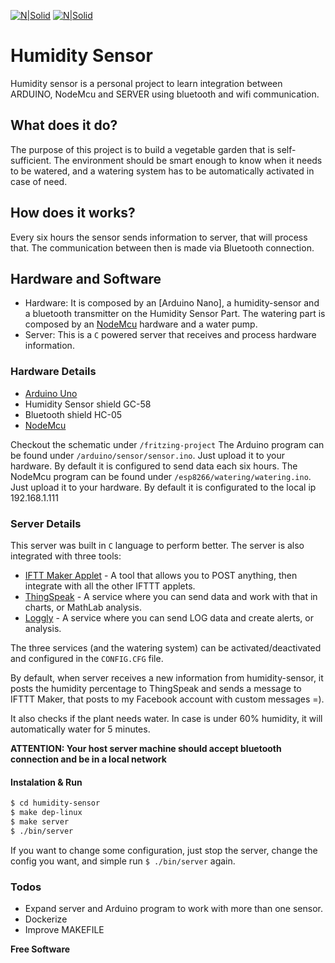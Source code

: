 
[![N|Solid](http://icon-icons.com/icons2/159/PNG/128/arduino_22429.png)](https://www.arduino.cc) [![N|Solid](http://embeddedcomputing.weebly.com/uploads/1/1/6/2/11624344/7821847_orig.png)](http://nodemcu.com)
# Humidity Sensor

Humidity sensor is a personal project to learn integration between ARDUINO, NodeMcu and SERVER using bluetooth and wifi communication.

## What does it do?

The purpose of this project is to build a vegetable garden that is self-sufficient. The environment should be smart enough to know when it needs to be watered, and a watering system has to be automatically activated in case of need.

## How does it works?
Every six hours the sensor sends information to server, that will process that.
The communication between then is made via Bluetooth connection.

## Hardware and Software

- Hardware: It is composed by an [Arduino Nano], a humidity-sensor and a bluetooth transmitter on the Humidity Sensor Part.
            The watering part is composed by an [NodeMcu] hardware and a water pump.
- Server: This is a `C` powered server that receives and process hardware information.

### Hardware Details
- [Arduino Uno]
- Humidity Sensor shield GC-58
- Bluetooth shield HC-05
- [NodeMcu]

Checkout the schematic under `/fritzing-project`
The Arduino program can be found under `/arduino/sensor/sensor.ino`. Just upload it to your hardware. By default it is configured to send data each six hours.
The NodeMcu program can be found under `/esp8266/watering/watering.ino`. Just upload it to your hardware. By default it is
configurated to the local ip 192.168.1.111

### Server Details
This server was built in `C` language to perform better. The server is also integrated with three tools:
* [IFTT Maker Applet] - A tool that allows you to POST anything, then integrate with all the other IFTTT applets.
* [ThingSpeak] - A service where you can send data and work with that in charts, or MathLab analysis.
* [Loggly] - A service where you can send LOG data and create alerts, or analysis.

The three services (and the watering system) can be activated/deactivated and configured in the `CONFIG.CFG` file.

By default, when server receives a new information from humidity-sensor, it posts the humidity percentage to ThingSpeak and sends a message to IFTTT Maker, that posts to my Facebook account with custom messages =).

It also checks if the plant needs water. In case is under 60% humidity, it will automatically water for 5 minutes.

**ATTENTION: Your host server machine should accept bluetooth connection and be in a local network**

#### Instalation & Run
```sh
$ cd humidity-sensor
$ make dep-linux
$ make server
$ ./bin/server
```
If you want to change some configuration, just stop the server, change the config you want, and simple run `$ ./bin/server` again.

### Todos

 - Expand server and Arduino program to work with more than one sensor.
 - Dockerize
 - Improve MAKEFILE


**Free Software**

   [Arduino UNO]: <https://www.arduino.cc/en/Main/ArduinoBoardUno>
   [IFTT Maker Applet]: <https://ifttt.com/maker_webhooks>
   [ThingSpeak]: <http://thingspeak.com/>
   [Loggly]: <http://loggly.com/>
   [NodeMcu]: <http://nodemcu.com/index_en.html>
